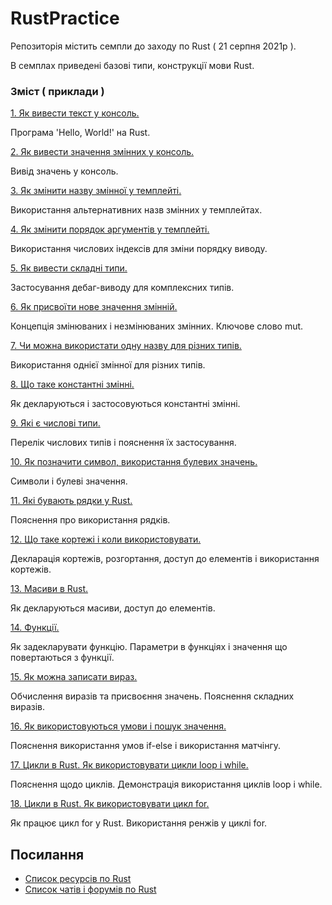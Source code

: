 # RustPractice

Репозиторія містить семпли до заходу по Rust ( 21 серпня 2021р ).

В семплах приведені базові типи, конструкції мови Rust.

### Зміст ( приклади  )

[1. Як вивести текст у консоль.](https://play.rust-lang.org/?version=stable&mode=debug&edition=2018&gist=c8c96b7284b5c7093dcc081c36effe8c)

Програма 'Hello, World!' на Rust.

[2. Як вивести значення змінних у консоль.](https://play.rust-lang.org/?version=stable&mode=debug&edition=2018&gist=35fee26bc4c4339967bf8402fd9164c9)

Вивід значень у консоль.

[3. Як змінити назву змінної у темплейті.](https://play.rust-lang.org/?version=stable&mode=debug&edition=2018&gist=9cd7fdf8951449b1dda29ee0d14cbe6a)

Використання альтернативних назв змінних у темплейтах.

[4. Як змінити порядок аргументів у темплейті.](https://play.rust-lang.org/?version=stable&mode=debug&edition=2018&gist=247fe1fae2180265e89587ef9dbba956)

Використання числових індексів для зміни порядку виводу.

[5. Як вивести складні типи.](https://play.rust-lang.org/?version=stable&mode=debug&edition=2018&gist=9deff204359eb57f331ffa93e156583f)

Застосування дебаг-виводу для комплексних типів.

[6. Як присвоїти нове значення змінній.](https://play.rust-lang.org/?version=stable&mode=debug&edition=2018&gist=ab0bf56c2bb3cc9e1e2a46d6b87227c5)

Концепція змінюваних і незмінюваних змінних. Ключове слово mut.

[7. Чи можна використати одну назву для різних типів.](https://play.rust-lang.org/?version=stable&mode=debug&edition=2018&gist=808a31330f73993d377285f63d529edc)

Використання однієї змінної для різних типів.

[8. Що таке константні змінні.](https://play.rust-lang.org/?version=stable&mode=debug&edition=2018&gist=e69732e80c0443af19087e76823605ff)

Як декларуються і застосовуються константні змінні.

[9. Які є числові типи.](https://play.rust-lang.org/?version=stable&mode=debug&edition=2018&gist=b94f90939f67db381121a9cd4c3da7b9)

Перелік числових типів і пояснення їх застосування.

[10. Як позначити символ, використання булевих значень.](https://play.rust-lang.org/?version=stable&mode=debug&edition=2018&gist=2895412d199c6937e82f9ea3977b2ed9)

Символи і булеві значення.

[11. Які бувають рядки у Rust.](https://play.rust-lang.org/?version=stable&mode=debug&edition=2018&gist=850cff4931968e283b5742f03b95acd3)

Пояснення про використання рядків.

[12. Що таке кортежі і коли використовувати.](https://play.rust-lang.org/?version=stable&mode=debug&edition=2018&gist=640c143d023bf57abb8158266c1ec942)

Декларація кортежів, розгортання, доступ до елементів і використання кортежів.

[13. Масиви в Rust.](https://play.rust-lang.org/?version=stable&mode=debug&edition=2018&gist=d057fd06a004ae08053c0014324fe1f2)

Як декларуються масиви, доступ до елементів.

[14. Функції.](https://play.rust-lang.org/?version=stable&mode=debug&edition=2018&gist=999cc16d6f8a256a50278c24fcc4e4d0)

Як задекларувати функцію. Параметри в функціях і значення що повертаються з функції.

[15. Як можна записати вираз.](https://play.rust-lang.org/?version=stable&mode=debug&edition=2018&gist=9447c47f954b968e07cf95de1883b36d)

Обчислення виразів та присвоєння значень. Пояснення складних виразів.

[16. Як використовуються умови і пошук значення.](https://play.rust-lang.org/?version=stable&mode=debug&edition=2018&gist=f305c28956b4a793e30b944f4f646210)

Пояснення використання умов if-else i використання матчінгу.

[17. Цикли в Rust. Як використовувати цикли loop i while.](https://play.rust-lang.org/?version=stable&mode=debug&edition=2018&gist=151370fba783e4fb8a0185a55c1aef95)

Пояснення щодо циклів. Демонстрація використання циклів loop i while.

[18. Цикли в Rust. Як використовувати цикл for.](https://play.rust-lang.org/?version=stable&mode=debug&edition=2018&gist=b2e0411631e22838145ba0e2a05ce877)

Як працює цикл for у Rust. Використання ренжів у циклі for.

## Посилання

- [Список ресурсів по Rust](https://github.com/Wandalen/LearnRustTogether)
- [Список чатів і форумів по Rust](https://github.com/Learn-Together-Pro/RustCommunity)

